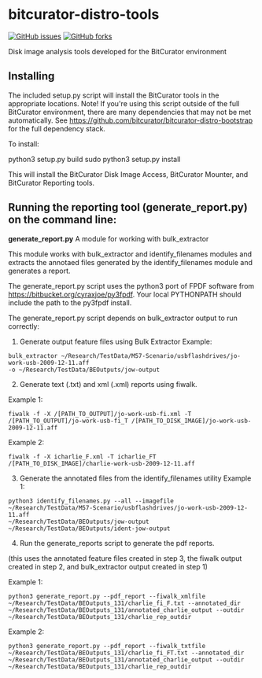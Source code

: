 # bitcurator-distro-tools

[![GitHub issues](https://img.shields.io/github/issues/bitcurator/bitcurator-distro-tools.svg)](https://github.com/bitcurator/bitcurator-distro-tools/issues)
[![GitHub forks](https://img.shields.io/github/forks/bitcurator/bitcurator-distro-tools.svg)](https://github.com/bitcurator/bitcurator-distro-tools/network)

Disk image analysis tools developed for the BitCurator environment

## Installing

The included setup.py script will install the BitCurator tools in the appropriate locations. Note! If you're using this script outside of the full BitCurator environment, there are many dependencies that may not be met automatically. See https://github.com/bitcurator/bitcurator-distro-bootstrap for the full dependency stack.

To install:

  python3 setup.py build
  sudo python3 setup.py install

This will install the BitCurator Disk Image Access, BitCurator Mounter, and BitCurator Reporting tools.

## Running the reporting tool (generate_report.py) on the command line:

**generate_report.py**
A module for working with bulk_extractor

This module works with bulk_extractor and identify_filenames modules and extracts the annotaed files generated by the identify_filenames
module and generates a report.

The generate_report.py script uses the python3 port of FPDF software from https://bitbucket.org/cyraxjoe/py3fpdf. Your local PYTHONPATH should include the path to the py3fpdf install.

The generate_report.py script depends on bulk_extractor output to run correctly:

1. Generate output feature files using Bulk Extractor
Example: 

```shell
bulk_extractor ~/Research/TestData/M57-Scenario/usbflashdrives/jo-work-usb-2009-12-11.aff
-o ~/Research/TestData/BEOutputs/jow-output
```

2. Generate text (.txt) and xml (.xml) reports using fiwalk.

Example 1: 

```shell
fiwalk -f -X /[PATH_TO_OUTPUT]/jo-work-usb-fi.xml -T /[PATH_TO_OUTPUT]/jo-work-usb-fi_T /[PATH_TO_DISK_IMAGE]/jo-work-usb-2009-12-11.aff
```

Example 2: 

```shell
fiwalk -f -X icharlie_F.xml -T icharlie_FT /[PATH_TO_DISK_IMAGE]/charlie-work-usb-2009-12-11.aff
```

3. Generate the annotated files from the identify_filenames utility
Example 1: 

```shell
python3 identify_filenames.py --all --imagefile ~/Research/TestData/M57-Scenario/usbflashdrives/jo-work-usb-2009-12-11.aff
~/Research/TestData/BEOutputs/jow-output ~/Research/TestData/BEOutputs/ident-jow-output
```

4. Run the generate_reports script to generate the pdf reports.

(this uses the annotated feature files created in step 3, the fiwalk output
created in step 2, and bulk_extractor output created in step 1)

Example 1: 

```shell
python3 generate_report.py --pdf_report --fiwalk_xmlfile ~/Research/TestData/BEOutputs_131/charlie_fi_F.txt --annotated_dir ~/Research/TestData/BEOutputs_131/annotated_charlie_output --outdir ~/Research/TestData/BEOutputs_131/charlie_rep_outdir
```

Example 2: 

```shell
python3 generate_report.py --pdf_report --fiwalk_txtfile ~/Research/TestData/BEOutputs_131/charlie_fi_FT.txt --annotated_dir ~/Research/TestData/BEOutputs_131/annotated_charlie_output --outdir ~/Research/TestData/BEOutputs_131/charlie_rep_outdir
```
